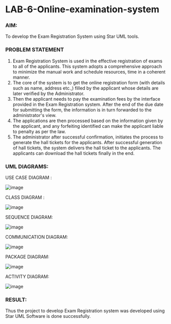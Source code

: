 # LAB-6-Online-examination-system
### AIM:
To develop the Exam Registration System using Star UML tools.
### PROBLEM STATEMENT
1. Exam Registration System is used in the effective registration of exams to all of the
applicants. This system adopts a comprehensive approach to minimize the manual work and
schedule resources, time in a coherent manner.
2. The core of the system is to get the online registration form (with details such as name,
address etc.,) filled by the applicant whose details are later verified by the Administrator.
3. Then the applicant needs to pay the examination fees by the interface provided in the
Exam Registration system. After the end of the due date for submitting the form, the
information is in turn forwarded to the administrator's view.
4. The applications are then processed based on the information given by the applicant,
and any forfeiting identified can make the applicant liable to penalty as per the law.
5. The administrator after successful confirmation, initiates the process to generate the
hall tickets for the applicants. After successful generation of hall tickets, the system delivers
the hall ticket to the applicants. The applicants can download the hall tickets finally in the end.
### UML DIAGRAMS:

USE CASE DIAGRAM :

![image](https://github.com/NivethaKumar30/LAB-6-Online-examination-system/assets/119559844/c8eb8fc0-a26f-41eb-b244-70debace6509)

CLASS DIAGRAM :

![image](https://github.com/NivethaKumar30/LAB-6-Online-examination-system/assets/119559844/40063f98-6d3b-4894-86e0-52e1ea83a792)

SEQUENCE DIAGRAM:

![image](https://github.com/NivethaKumar30/LAB-6-Online-examination-system/assets/119559844/692d1956-b86e-4f21-b9b0-86e0f089a4be)

COMMUNICATION DIAGRAM:

![image](https://github.com/NivethaKumar30/LAB-6-Online-examination-system/assets/119559844/c321b7dd-46e7-4478-9951-31d4c125f712)

PACKAGE DIAGRAM:

![image](https://github.com/NivethaKumar30/LAB-6-Online-examination-system/assets/119559844/4516ecba-5005-4733-9d24-b5e4faaa963a)

ACTIVITY DIAGRAM:

![image](https://github.com/NivethaKumar30/LAB-6-Online-examination-system/assets/119559844/ffc49d44-efd5-4bfe-8b30-a58078b61660)


### RESULT:
Thus the project to develop Exam Registration system was developed using Star UML
Software is done successfully.

